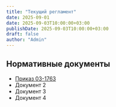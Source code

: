 ```yaml
---
title: "Текущий регламент"
date: 2025-09-01
date: 2025-09-03T10:00:00+03:00
publishDate: 2025-09-03T10:00:00+03:00
draft: false
author: "Admin"
---
```


## Нормативные документы
- [Приказ 03-1763](/downloads/03-1763_11.09.2025.pdf)
- Документ 2
- Документ 3
- Документ 4
